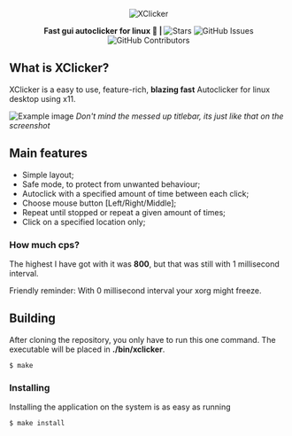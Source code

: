 <p align="center">
	<img src="https://raw.githubusercontent.com/robiot/XClicker/main/img/banner.png" alt="XClicker">
</p>
<p align="center">
  <strong>Fast gui autoclicker for linux 🐧 | </strong>
  <img alt="Stars" src="https://img.shields.io/github/stars/robiot/XClicker.svg?label=Stars&style=flat" />
  <img alt="GitHub Issues" src="https://img.shields.io/github/issues/robiot/XClicker.svg"/>
  <img alt="GitHub Contributors" src="https://img.shields.io/github/contributors/robiot/XClicker"></a>
</p>

## What is XClicker?
XClicker is a easy to use, feature-rich, **blazing fast** Autoclicker for linux desktop using x11.

![Example image](https://raw.githubusercontent.com/robiot/XClicker/main/img/newexample.png) *Don't mind the messed up titlebar, its just like that on the screenshot*

## Main features
 * Simple layout;
 * Safe mode, to protect from unwanted behaviour;
 * Autoclick with a specified amount of time between each click;
 * Choose mouse button [Left/Right/Middle];
 * Repeat until stopped or repeat a given amount of times;
 * Click on a specified location only;

### How much cps?
The highest I have got with it was **800**, but that was still with 1 millisecond interval.

Friendly reminder: With 0 millisecond interval your xorg might freeze.

## Building

After cloning the repository, you only have to run this one command. The executable will be placed in **./bin/xclicker**.
```
$ make
```

### Installing

Installing the application on the system is as easy as running
```
$ make install
```
